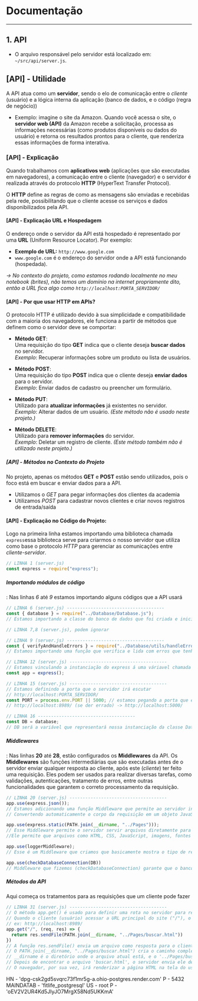# Documentação
--- 
## 1. API
- O arquivo responsável pelo servidor está localizado em: `~/src/api/server.js`.

## [API] - Utilidade
A API atua como um **servidor**, sendo o elo de comunicação entre o _cliente_ (usuário) e a lógica interna da aplicação (banco de dados, e o código (regra de negócio))
- Exemplo: imagine o site da Amazon. Quando você acessa o site, o **servidor web (API)** da Amazon recebe a solicitação, processa as informações necessárias (como produtos disponíveis ou dados do usuário) e retorna os resultados prontos para o cliente, que renderiza essas informações de forma interativa.

### [API] - Explicação
Quando trabalhamos com **aplicativos web** (aplicações que são executadas em navegadores), a comunicação entre o cliente (navegador) e o servidor é realizada através do protocolo **HTTP** (HyperText Transfer Protocol).

O **HTTP** define as regras de como as mensagens são enviadas e recebidas pela rede, possibilitando que o cliente acesse os serviços e dados disponibilizados pela API.

#### [API] - Explicação URL e Hospedagem
O endereço onde o servidor da API está hospedado é representado por uma **URL** (Uniform Resource Locator). Por exemplo:

- **Exemplo de URL:** `http://www.google.com`
- `www.google.com` é o endereço do servidor onde a API está funcionando (hospedada).

_-> No contexto do projeto, como estamos rodando localmente no meu notebook (brites), não temos um domínio na internet propriamente dito, então a URL fica algo como `http://localhost:PORTA_SERVIDOR/`_

#### [API] - Por que usar HTTP em APIs?
O protocolo HTTP é utilizado devido à sua simplicidade e compatibilidade com a maioria dos navegadores, ele funciona a partir de métodos que definem como o servidor deve se comportar:

- **Método GET**:  
    Uma requisição do tipo **GET** indica que o cliente deseja **buscar dados** no servidor.  
    _Exemplo_: Recuperar informações sobre um produto ou lista de usuários.
    
- **Método POST**:  
    Uma requisição do tipo **POST** indica que o cliente deseja **enviar dados** para o servidor.  
    _Exemplo_: Enviar dados de cadastro ou preencher um formulário.
    
- **Método PUT**:  
    Utilizado para **atualizar informações** já existentes no servidor.  
    _Exemplo_: Alterar dados de um usuário. _(Este método não é usado neste projeto.)_
    
- **Método DELETE**:  
    Utilizado para **remover informações** do servidor.  
    _Exemplo_: Deletar um registro de cliente. _(Este método também não é utilizado neste projeto.)_
    
##### [API] - Métodos no Contexto do Projeto
No projeto, apenas os métodos **GET** e **POST** estão sendo utilizados, pois o foco está em buscar e enviar dados para a API.
- Utilizamos o _GET_ para pegar informações dos clientes da academia
- Utilizamos _POST_ para cadastrar novos clientes e criar novos registros de entrada/saída

#### [API] - Explicação no Código do Projeto:
Logo na primeira linha estamos importando uma biblioteca chamada `express`essa biblioteca serve para criarmos o nosso servidor que utiliza como base o protocolo _HTTP_ para gerenciar as comunicações entre _cliente-servidor_.
``` javascript
// LINHA 1 (server.js)
const express = require("express");
```

##### Importando módulos de código
: Nas linhas _6_ até _9_ estamos importando alguns códigos que a API usará
``` javascript
// LINHA 6 (server.js) -------------------------------------
const { database } = require("../Database/Database.js");
// Estamos importando a classe do banco de dados que foi criada e inicializada em ~/src/Database/Database.js

// LINHA 7,8 (server.js), podem ignorar 

// LINHA 9 (server.js) -------------------------------------
const { verifyAndHandleErrors } = require("../Database/utils/handleError.js");
// Estamos importando uma função que verifica e lida com erros que tenham acontecido no nosso banco de dados, essa função está localizada em ~/src/Database/utils/handleError.js

// LINHA 12 (server.js) -------------------------------------
// Estamos vinculando a instanciação do express á uma váriavel chamada app
const app = express();

// LINHA 15 (server.js) -------------------------------------
// Estamos definindo a porta que o servidor irá escutar
// http://localhost:PORTA_SERVIDOR/
const PORT = process.env.PORT || 5000; // estamos pegando a porta que está em ~/src/.env se essa importação der errado estamos definindo ela como 5000
// http://localhost:8989/ (se der errado) -> http://localhost:5000/

// LINHA 16 -------------------------------------
const DB = database;
// DB será a variável que representará nossa instanciação da classe Database que está no diretorio ~/src/Database/Database.js (LINHAS 97, 98)
```

##### Middlewares
: Nas linhas **20** até **28**, estão configurados os **Middlewares** da API. Os **Middlewares** são funções intermediárias que são executadas antes de o servidor enviar qualquer resposta ao cliente, após este (_cliente_) ter feito uma requisição. 
Eles podem ser usados para realizar diversas tarefas, como validações, autenticações, tratamento de erros, entre outras funcionalidades que garantem o correto processamento da requisição.
``` javascript
// LINHA 20 (server.js) -------------------------------------
app.use(express.json());
// Estamos adicionando uma função Middleware que permite ao servidor interpretar requisições no formato JSON
// Convertendo automaticamente o corpo da requisição em um objeto JavaScript acessível através de req.body

app.use(express.static(PATH.join(__dirname, "../Pages")));
// Esse Middleware permite o servidor servir arquivos diretamente para o cliente sem necessidade de lógica adicional.
//Ele permite que arquivos como HTML, CSS, JavaScript, imagens, fontes e outros recursos sejam acessados diretamente pelo navegador.

app.use(loggerMiddleware);
// Esse é um Middleware que criamos que basicamente mostra o tipo de requisição que foi feita ao nosso servidor e o tempo que demorou para acontecer a resposta, ele está em ~/src/api/middleware/logger.js

app.use(checkDatabaseConnection(DB))
// Middleware que fizemos (checkDatabaseConnection) garante que o banco de dados esteja conectado antes de que qualquer requisição dependa dele. Assim, se DB.isConnected for falso, retornamos uma resposta de status 503 que significa `Service Unavaible` (serviço indisponível), envia o arquivo html 503.html para ser renderizado e impede que o restante do código seja executado.
```

##### Métodos da API
Aqui começa os tratamentos para as requisições que um cliente pode fazer
``` javascript
// LINHA 31 (server.js) -------------------------------------
// O método app.get() é usado para definir uma rota no servidor para responder a requisições GET
// Quando o cliente (usuário) acessar a URL principal do site ("/"), o servidor irá executar a função abaixo
// ex: http://localhost:8989/
app.get("/", (req, res) => {
  return res.sendFile(PATH.join(__dirname, "../Pages/buscar.html"))
})
// A função res.sendFile() envia um arquivo como resposta para o cliente (neste caso, um arquivo HTML)
// O PATH.join(__dirname, "../Pages/buscar.html") cria o caminho completo até o arquivo 'buscar.html'
// __dirname é o diretório onde o arquivo atual está, e o '../Pages/buscar.html' refere-se ao arquivo que queremos enviar
// Depois de encontrar o arquivo 'buscar.html', o servidor envia ele de volta ao navegador do cliente
// O navegador, por sua vez, irá renderizar a página HTML na tela do usuário.
```





HN - 'dpg-csk2gd5svqrc73f1mr5g-a.ohio-postgres.render.com'
P - 5432
MAINDATAB - 'fitlife_postgresql'
US - root
P - 'oEV2V2UR4Kd5JIyJO7MrgX58Nd5UKKmA'
